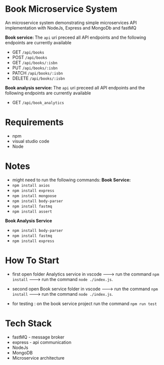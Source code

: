 # Book Microservice System

An microservice system demonstrating simple microservices API implementation with NodeJs, Express and MongoDb and fastMQ


<b> Book service: </b>
The `api` uri preceed all API endpoints and the following endpoints are currently available
* GET `/api/books`
* POST `/api/books`
* GET `/api/books/:isbn`
* PUT `/api/books/:isbn`
* PATCH `/api/books/:isbn`
* DELETE `/api/books/:isbn`


<b> Book analysis service: </b>
The `api` uri preceed all API endpoints and the following endpoints are currently available
* GET `/api/book_analytics`

Requirements
===============
*  npm 
*  visual studio code
*  Node


Notes
===============
*  might need to run the following commands:
<b> Book Service:</b>
*  `npm install axios`
*  `npm install express`
*  `npm install mongoose`
*  `npm install body-parser`
*  `npm install fastmq`
*  `npm install assert`

<b> Book Analysis Service</b>
*  `npm install body-parser`
*  `npm install fastmq`
*  `npm install express`

How To Start
===============
*  first open folder Analytics service in vscode  ---> run the command `npm install` --->  run the command `node ./index.js`.
*  second open Book service folder in vscode  ---> run the command `npm install` ---> run the command `node ./index.js`.

*  for testing : on the book service project run the command `npm run test`



Tech Stack
===============
* fastMQ  - message broker
* express - api communication
* NodeJs
* MongoDB
* Microservice architecture
